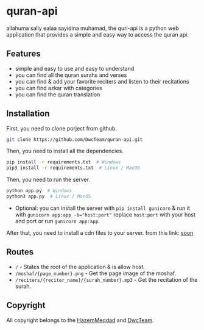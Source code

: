 # quran-api

allahuma saliy ealaa sayidina muhamad, the quri-api is a python web application that provides a simple and easy way to access the quran api.

## Features

* simple and easy to use and easy to understand
* you can find all the quran surahs and verses
* you can find & add your favorite reciters and listen to their recitations
* you can find azkar with categories
* you can find the quran translation

## Installation

First, you need to clone porject from github.
```bash
git clone https://github.com/DwcTeam/quran-api.git
```
    
Then, you need to install all the dependencies.
```bash
pip install -r requirements.txt  # Windows
pip3 install -r requirements.txt  # Linux / MacOS
```

Then, you need to run the server.
```bash
python app.py  # Windows
python3 app.py  # Linux / MacOS 
```

* Optional: you can install the server with `pip install gunicorn` & run it with `gunicorn app:app -b="host:port"` replace `host:port` with your host and port or run `gunicorn app:app`.

After that, you need to install a cdn files to your server. from this link: [soon]()


## Routes
* `/` - States the root of the application & is allow host.
* `/moshaf/{page_number}.png` - Get the page image of the moshaf.
* `/reciters/{reciter_name}/{surah_number}.mp3` - Get the recitation of the surah.


## Copyright

All copyright belongs to the [HazemMeqdad](https://hazemmeqdad.me) and [DwcTeam](https://fdrbot.com).
